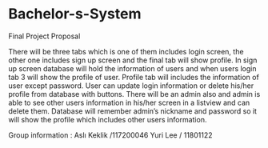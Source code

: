 # Bachelor-s-System

Final Project Proposal


There will be three tabs which is one of them includes login screen, the other one includes sign up screen and the final tab will show profile. In sign up screen database will hold the information of users and when users login tab 3 will show the profile of user. Profile tab will includes the information of user except password. User can update login information or delete his/her profile from database with buttons. There will be an admin also and admin is able to see other users information in his/her screen in a listview and can delete them. Database will remember admin’s nickname and password so it will show the profile which includes other users information. 

Group information : Aslı Keklik /117200046 Yuri Lee / 11801122
